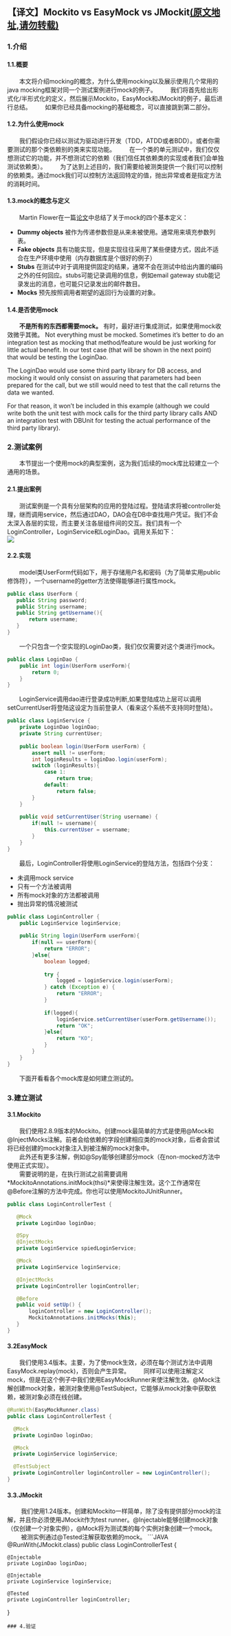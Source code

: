 ## 【译文】Mockito vs EasyMock vs JMockit[(原文地址,请勿转载)](https://www.baeldung.com/mockito-vs-easymock-vs-jmockit)
### 1.介绍
#### 1.1.概要
 &emsp;&emsp;本文将介绍mocking的概念，为什么使用mocking以及展示使用几个常用的java mocking框架对同一个测试案例进行mock的例子。
 &emsp;&emsp;我们将首先给出形式化/半形式化的定义，然后展示Mockito，EasyMock和JMockit的例子，最后进行总结。
 &emsp;&emsp;如果你已经具备mocking的基础概念，可以直接跳到第二部分。

#### 1.2.为什么使用mock
 &emsp;&emsp;我们假设你已经以测试为驱动进行开发（TDD，ATDD或者BDD）。或者你需要测试的那个类依赖别的类来实现功能。
 &emsp;&emsp;在一个类的单元测试中，我们仅仅想测试它的功能，并不想测试它的依赖（我们信任其依赖类的实现或者我们会单独测试依赖类）。
 &emsp;&emsp;为了达到上述目的，我们需要给被测类提供一个我们可以控制的依赖类。通过mock我们可以控制方法返回特定的值，抛出异常或者是指定方法的消耗时间。

#### 1.3.mock的概念与定义
 &emsp;&emsp;Martin Flower在一篇[论文](https://martinfowler.com/articles/mocksArentStubs.html)中总结了关于mock的四个基本定义：
- **Dummy objects** 被作为传递参数但是从来未被使用。通常用来填充参数列表。
- **Fake objects** 具有功能实现，但是实现往往采用了某些便捷方式，因此不适合在生产环境中使用（内存数据库是个很好的例子）
- **Stubs** 在测试中对于调用提供固定的结果，通常不会在测试中给出内置的编码之外的任何回应。stubs可能记录调用的信息，例如email gateway stub能记录发出的消息，也可能只记录发出的邮件数目。
- **Mocks** 预先按照调用者期望的返回行为设置的对象。

#### 1.4.是否使用mock
  &emsp;&emsp;**不是所有的东西都需要mock。** 有时，最好进行集成测试，如果使用mock收效微乎其微。
Not everything must be mocked. Sometimes it’s better to do an integration test as mocking that method/feature would be just working for little actual benefit. In our test case (that will be shown in the next point) that would be testing the LoginDao.

The LoginDao would use some third party library for DB access, and mocking it would only consist on assuring that parameters had been prepared for the call, but we still would need to test that the call returns the data we wanted.

For that reason, it won’t be included in this example (although we could write both the unit test with mock calls for the third party library calls AND an integration test with DBUnit for testing the actual performance of the third party library).

### 2.测试案例
 &emsp;&emsp;本节提出一个使用mock的典型案例，这为我们后续的mock库比较建立一个通用的场景。
#### 2.1.提出案例
 &emsp;&emsp;测试案例是一个具有分层架构的应用的登陆过程。登陆请求将被controller处理，继而调用service，然后通过DAO，DAO会在DB中查找用户凭证。我们不会太深入各层的实现，而主要关注各层组件间的交互。我们具有一个LoginController，LoginService和LoginDao。调用关系如下：<br/>
 ![](https://github.com/nanguohao/blog/blob/master/%E6%B5%8B%E8%AF%95/%5B%E8%AF%91%E6%96%87%5DMockito%20vs%20EasyMock%20vs%20JMockit/Test-case-1.png)
#### 2.2.实现
 &emsp;&emsp;model类UserForm代码如下，用于存储用户名和密码（为了简单实用public修饰符），一个username的getter方法使得能够进行属性mock。
 ```java
 public class UserForm {
    public String password;
    public String username;
    public String getUsername(){
        return username;
    }
}
 ```
 &emsp;&emsp;一个只包含一个空实现的LoginDao类，我们仅仅需要对这个类进行mock。
```java
public class LoginDao {
    public int login(UserForm userForm){
        return 0;
    }
}
```
 &emsp;&emsp;LoginService调用dao进行登录成功判断,如果登陆成功上层可以调用setCurrentUser将登陆这设定为当前登录人（看来这个系统不支持同时登陆）。
```java
public class LoginService {
    private LoginDao loginDao;
    private String currentUser;
 
    public boolean login(UserForm userForm) {
        assert null != userForm;
        int loginResults = loginDao.login(userForm);
        switch (loginResults){
            case 1:
                return true;
            default:
                return false;
        }
    }
 
    public void setCurrentUser(String username) {
        if(null != username){
            this.currentUser = username;
        }
    }
}
```
 &emsp;&emsp;最后，LoginController将使用LoginService的登陆方法，包括四个分支：
- 未调用mock service
- 只有一个方法被调用
- 所有mock对象的方法都被调用
- 抛出异常的情况被测试
```java
public class LoginController {
    public LoginService loginService;
 
    public String login(UserForm userForm){
        if(null == userForm){
            return "ERROR";
        }else{
            boolean logged;
 
            try {
                logged = loginService.login(userForm);
            } catch (Exception e) {
                return "ERROR";
            }
 
            if(logged){
                loginService.setCurrentUser(userForm.getUsername());
                return "OK";
            }else{
                return "KO";
            }
        }
    }
}
```
 &emsp;&emsp;下面开看看各个mock库是如何建立测试的。
### 3.建立测试
#### 3.1.Mockito
 &emsp;&emsp;我们使用2.8.9版本的Mockito。创建mock最简单的方式是使用@Mock和@InjectMocks注解。前者会给依赖的字段创建相应类的mock对象，后者会尝试将已经创建的mock对象注入到被注解的mock对象中。<br/>
 &emsp;&emsp;此外还有更多注解，例如@Spy能够创建部分mock（在non-mocked方法中使用正式实现）。<br/>
 &emsp;&emsp;需要说明的是，在执行测试之前需要调用*MockitoAnnotations.initMock(thsi)*来使得注解生效。这个工作通常在@Before注解的方法中完成。你也可以使用MockitoJUnitRunner。
 ```java
 public class LoginControllerTest {
 
    @Mock
    private LoginDao loginDao;
 
    @Spy
    @InjectMocks
    private LoginService spiedLoginService;
 
    @Mock
    private LoginService loginService;
 
    @InjectMocks
    private LoginController loginController;
 
    @Before
    public void setUp() {
        loginController = new LoginController();
        MockitoAnnotations.initMocks(this);
    }
}
```
#### 3.2EasyMock
 &emsp;&emsp;我们使用3.4版本。主要，为了使mock生效，必须在每个测试方法中调用EasyMock.replay(mock)，否则会产生异常。
  &emsp;&emsp;同样可以使用注解定义mock，但是在这个例子中我们使用EasyMockRunner来使注解生效。@Mock注解创建mock对象，被测对象使用@TestSubject，它能够从mock对象中获取依赖，被测对象必须在线创建。
  ```JAVA
  @RunWith(EasyMockRunner.class)
public class LoginControllerTest {
 
    @Mock
    private LoginDao loginDao;
 
    @Mock
    private LoginService loginService;
 
    @TestSubject
    private LoginController loginController = new LoginController();
}
  ```
  #### 3.3.JMockit
  &emsp;&emsp; 我们使用1.24版本。创建和Mockito一样简单，除了没有提供部分mock的注解，并且你必须使用JMockit作为test runner。@Injectable能够创建mock对象（仅创建一个对象实例），@Mock将为测试类的每个实例对象创建一个mock。
    &emsp;&emsp; 被测实例通过@Tested注解获取依赖的mock。
     ```JAVA
     @RunWith(JMockit.class)
public class LoginControllerTest {
 
    @Injectable
    private LoginDao loginDao;
 
    @Injectable
    private LoginService loginService;
 
    @Tested
    private LoginController loginController;
}
```
### 4.验证
